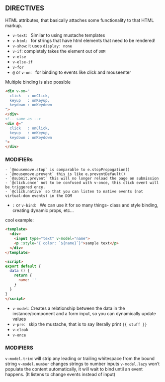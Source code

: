 
## DIRECTIVES
HTML attributes, that basically attaches some functionality to that HTML markup.
- `v-text`: &nbsp; Similar to using mustache templates
- `v-html`: &nbsp; for strings that have html elements that need to be rendered!
- `v-show`: it uses `display: none`
- `v-if`: completely takes the element out of  `DOM`
- `v-else`
- `v-else-if`
- `v-for`
- `@` or `v-on`: &nbsp; for binding to events like click and mouseenter

Multiple binding is also possible 
```html
<div v-on="
  click   : onClick,
  keyup   : onKeyup,
  keydown : onKeydown
">
</div>
<!-- same as -->
<div @="
  click   : onClick,
  keyup   : onKeyup,
  keydown : onKeydown
">
</div>
```
### MODIFIERs
    - `@mousemove.stop` is comparable to e.stopPropogation()
    - `@mousemove.prevent` this is like e.preventDefault()
    - `@submit.prevent` this will no longer reload the page on submission
    - `@click.once` not to be confused with v-once, this click event will be triggered once.
    - `@click.native` so that you can listen to native events (not virtual-dom events) in the DOM

- `:` or `v-bind`: &nbsp; 
          We can use it for so many things- class and style binding, creating dynamic props, etc...

cool example:           
```html   
<template>
  <div>
    <input type="text" v-model="name">
    <p :style="{ color: `${name}`}">sample text</p>
  </div>
</template>

<script>
export default {
  data () {
    return {
      name: ''
    }
  }
}
</script>
```
- `v-model`: 
            Creates a relationship between the data in the instance/component and a form input, so you can dynamically update values
- `v-pre`: &nbsp; skip the mustache, that is to say literally print `{{ stuff }}`
- `v-cloak`
- `v-once`

### MODIFIERS
`v-model.trim`: will strip any leading or trailing whitespace from the bound string
`v-model.number` changes strings to number inputs
`v-model.lazy` won’t populate the content automatically, it will wait to bind until an event happens. (It listens to change events instead of input)